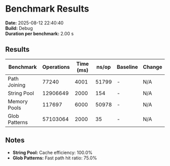 # Benchmark Results

**Date:** 2025-08-12 22:40:40  
**Build:** Debug  
**Duration per benchmark:** 2.00 s  

## Results

| Benchmark | Operations | Time (ms) | ns/op | Baseline | Change |
|-----------|------------|-----------|-------|----------|--------|
| Path Joining | 77240 | 4001 | 51799 | - | N/A |
| String Pool | 12906649 | 2000 | 154 | - | N/A |
| Memory Pools | 117697 | 6000 | 50978 | - | N/A |
| Glob Patterns | 57103064 | 2000 | 35 | - | N/A |

## Notes

- **String Pool:** Cache efficiency: 100.0%
- **Glob Patterns:** Fast path hit ratio: 75.0%
